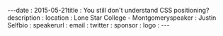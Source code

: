 ---﻿date : 2015-05-21title : You still don't understand CSS positioning?description : location : Lone Star College - Montgomeryspeaker : Justin  Selfbio : speakerurl : email : twitter : sponsor : logo : ---